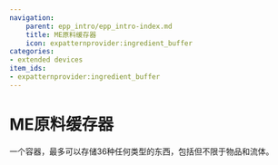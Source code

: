 ```yaml
---
navigation:
    parent: epp_intro/epp_intro-index.md
    title: ME原料缓存器
    icon: expatternprovider:ingredient_buffer
categories:
- extended devices
item_ids:
- expatternprovider:ingredient_buffer
---
```


# ME原料缓存器

<BlockImage id="expatternprovider:ingredient_buffer" scale="8"></BlockImage>

一个容器，最多可以存储36种任何类型的东西，包括但不限于物品和流体。